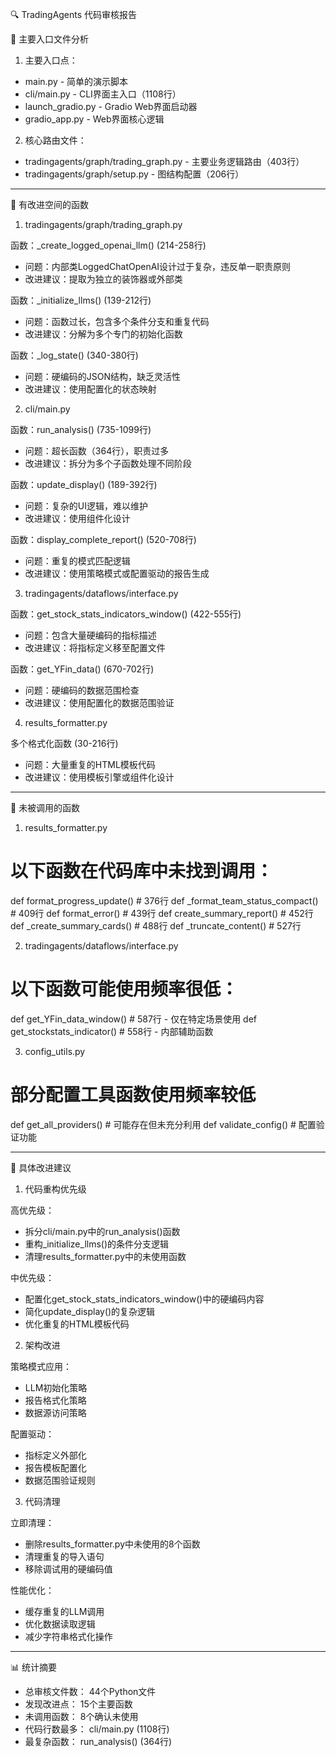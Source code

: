 🔍 TradingAgents 代码审核报告

  📁 主要入口文件分析

  1. 主要入口点：
  - main.py - 简单的演示脚本
  - cli/main.py - CLI界面主入口（1108行）
  - launch_gradio.py - Gradio Web界面启动器
  - gradio_app.py - Web界面核心逻辑

  2. 核心路由文件：
  - tradingagents/graph/trading_graph.py - 主要业务逻辑路由（403行）
  - tradingagents/graph/setup.py - 图结构配置（206行）

  ---
  🔧 有改进空间的函数

  1. tradingagents/graph/trading_graph.py

  函数：_create_logged_openai_llm() (214-258行)
  - 问题：内部类LoggedChatOpenAI设计过于复杂，违反单一职责原则
  - 改进建议：提取为独立的装饰器或外部类

  函数：_initialize_llms() (139-212行)
  - 问题：函数过长，包含多个条件分支和重复代码
  - 改进建议：分解为多个专门的初始化函数

  函数：_log_state() (340-380行)
  - 问题：硬编码的JSON结构，缺乏灵活性
  - 改进建议：使用配置化的状态映射

  2. cli/main.py

  函数：run_analysis() (735-1099行)
  - 问题：超长函数（364行），职责过多
  - 改进建议：拆分为多个子函数处理不同阶段

  函数：update_display() (189-392行)
  - 问题：复杂的UI逻辑，难以维护
  - 改进建议：使用组件化设计

  函数：display_complete_report() (520-708行)
  - 问题：重复的模式匹配逻辑
  - 改进建议：使用策略模式或配置驱动的报告生成

  3. tradingagents/dataflows/interface.py

  函数：get_stock_stats_indicators_window() (422-555行)
  - 问题：包含大量硬编码的指标描述
  - 改进建议：将指标定义移至配置文件

  函数：get_YFin_data() (670-702行)
  - 问题：硬编码的数据范围检查
  - 改进建议：使用配置化的数据范围验证

  4. results_formatter.py

  多个格式化函数 (30-216行)
  - 问题：大量重复的HTML模板代码
  - 改进建议：使用模板引擎或组件化设计

  ---
  🚫 未被调用的函数

  1. results_formatter.py

  # 以下函数在代码库中未找到调用：
  def format_progress_update()          # 376行
  def _format_team_status_compact()     # 409行
  def format_error()                    # 439行
  def create_summary_report()           # 452行
  def _create_summary_cards()           # 488行
  def _truncate_content()               # 527行

  2. tradingagents/dataflows/interface.py

  # 以下函数可能使用频率很低：
  def get_YFin_data_window()            # 587行 - 仅在特定场景使用
  def get_stockstats_indicator()        # 558行 - 内部辅助函数

  3. config_utils.py

  # 部分配置工具函数使用频率较低
  def get_all_providers()               # 可能存在但未充分利用
  def validate_config()                 # 配置验证功能

  ---
  🎯 具体改进建议

  1. 代码重构优先级

  高优先级：
  - 拆分cli/main.py中的run_analysis()函数
  - 重构_initialize_llms()的条件分支逻辑
  - 清理results_formatter.py中的未使用函数

  中优先级：
  - 配置化get_stock_stats_indicators_window()中的硬编码内容
  - 简化update_display()的复杂逻辑
  - 优化重复的HTML模板代码

  2. 架构改进

  策略模式应用：
  - LLM初始化策略
  - 报告格式化策略
  - 数据源访问策略

  配置驱动：
  - 指标定义外部化
  - 报告模板配置化
  - 数据范围验证规则

  3. 代码清理

  立即清理：
  - 删除results_formatter.py中未使用的8个函数
  - 清理重复的导入语句
  - 移除调试用的硬编码值

  性能优化：
  - 缓存重复的LLM调用
  - 优化数据读取逻辑
  - 减少字符串格式化操作

  ---
  📊 统计摘要

  - 总审核文件数： 44个Python文件
  - 发现改进点： 15个主要函数
  - 未调用函数： 8个确认未使用
  - 代码行数最多： cli/main.py (1108行)
  - 最复杂函数： run_analysis() (364行)